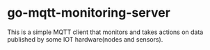 # go-mqtt-monitoring-server
This is a simple MQTT client that monitors and takes actions on data published by some IOT hardware(nodes and sensors).